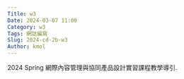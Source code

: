 ```yaml
---
Title: w3
Date: 2024-03-07 11:00
Category: w3
Tags: 網誌編寫
Slug: 2024-cd-2b-w3
Author: kmol
---
```


2024 Spring 網際內容管理與協同產品設計實習課程教學導引.

<!-- PELICAN_END_SUMMARY -->